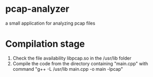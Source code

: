 # pcap-analyzer
a small application for analyzing pcap files

# Compilation stage
1. Check the file availability libpcap.so in the /usr/lib folder
2. Compile the code from the directory containing "main.cpp" with command "g++ -L /usr/lib main.cpp -o main -lpcap"